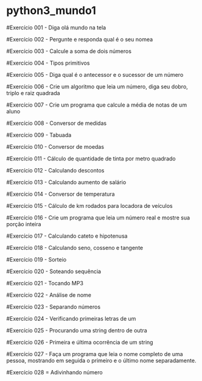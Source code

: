 # python3_mundo1

#Exercício 001 - Diga olá mundo na tela

#Exercício 002 - Pergunte e responda qual é o seu nomea

#Exercício 003 - Calcule a soma de dois números

#Exercício 004 - Tipos primitivos

#Exercício 005 - Diga qual é o antecessor e o sucessor de um número

#Exercício 006 - Crie um algoritmo que leia um número, diga seu dobro, triplo e raiz quadrada

#Exercício 007 - Crie um programa que calcule a média de notas de um aluno

#Exercício 008 - Conversor de medidas

#Exercício 009 - Tabuada

#Exercício 010 - Conversor de moedas

#Exercício 011 - Cálculo de quantidade de tinta por metro quadrado

#Exercício 012 - Calculando descontos

#Exercício 013 - Calculando aumento de salário

#Exercício 014 - Conversor de temperatura

#Exercício 015 - Cálculo de km rodados para locadora de veículos

#Exercício 016 - Crie um programa que leia um número real e mostre sua porção inteira

#Exercício 017 - Calculando cateto e hipotenusa

#Exercício 018 - Calculando seno, cosseno e tangente

#Exercício 019 - Sorteio

#Exercício 020 - Soteando sequência

#Exercício 021 - Tocando MP3

#Exercício 022 - Análise de nome

#Exercício 023 - Separando números

#Exercício 024 - Verificando primeiras letras de um 

#Exercício 025 - Procurando uma string dentro de outra

#Exercício 026 - Primeira e última ocorrência de um string

#Exercício 027 - Faça um programa que leia o nome completo de uma pessoa, mostrando em seguida o primeiro e o último nome separadamente.

#Exercício 028 = Adivinhando número